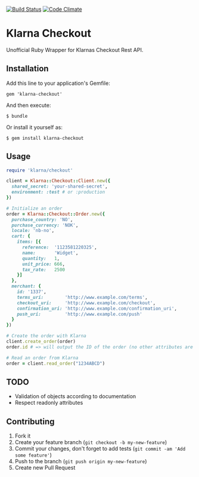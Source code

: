 [![Build Status](https://magnum.travis-ci.com/Skalar/klarna-checkout-ruby.png?token=e2yW3RUEf8aqmbRkK1DS)](https://magnum.travis-ci.com/Skalar/klarna-checkout-ruby) [![Code Climate](https://codeclimate.com/github/Skalar/klarna-checkout-ruby.png)](https://codeclimate.com/github/Skalar/klarna-checkout-ruby)

# Klarna Checkout

Unofficial Ruby Wrapper for Klarnas Checkout Rest API.

## Installation

Add this line to your application's Gemfile:

    gem 'klarna-checkout'

And then execute:

    $ bundle

Or install it yourself as:

    $ gem install klarna-checkout

## Usage

```ruby
require 'klarna/checkout'

client = Klarna::Checkout::Client.new({
  shared_secret: 'your-shared-secret',
  environment: :test # or :production
})

# Initialize an order
order = Klarna::Checkout::Order.new({
  purchase_country: 'NO',
  purchase_currency: 'NOK',
  locale: 'nb-no',
  cart: {
    items: [{
      reference:  '1123581220325',
      name:       'Widget',
      quantity:   1,
      unit_price: 666,
      tax_rate:   2500
    }]
  },
  merchant: {
    id: '1337',
    terms_uri:        'http://www.example.com/terms',
    checkout_uri:     'http://www.example.com/checkout',
    confirmation_uri: 'http://www.example.com/confirmation_uri',
    push_uri:         'http://www.example.com/push'
  }
})

# Create the order with Klarna
client.create_order(order)
order.id # => will output the ID of the order (no other attributes are updated)

# Read an order from Klarna
order = client.read_order("1234ABCD")
```

## TODO

* Validation of objects according to documentation
* Respect readonly attributes

## Contributing

1. Fork it
2. Create your feature branch (`git checkout -b my-new-feature`)
3. Commit your changes, don't forget to add tests (`git commit -am 'Add some feature'`)
4. Push to the branch (`git push origin my-new-feature`)
5. Create new Pull Request
